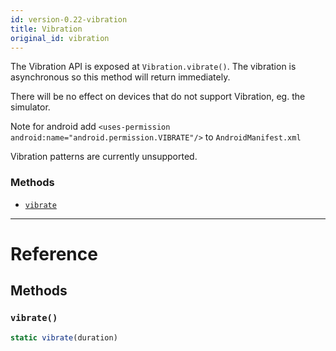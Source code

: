 ```yaml
---
id: version-0.22-vibration
title: Vibration
original_id: vibration
---
```


The Vibration API is exposed at `Vibration.vibrate()`. The vibration is asynchronous so this method will return immediately.

There will be no effect on devices that do not support Vibration, eg. the simulator.

Note for android add `<uses-permission android:name="android.permission.VIBRATE"/>` to `AndroidManifest.xml`

Vibration patterns are currently unsupported.

### Methods

* [`vibrate`](vibration.md#vibrate)

---

# Reference

## Methods

### `vibrate()`

```javascript
static vibrate(duration)
```
